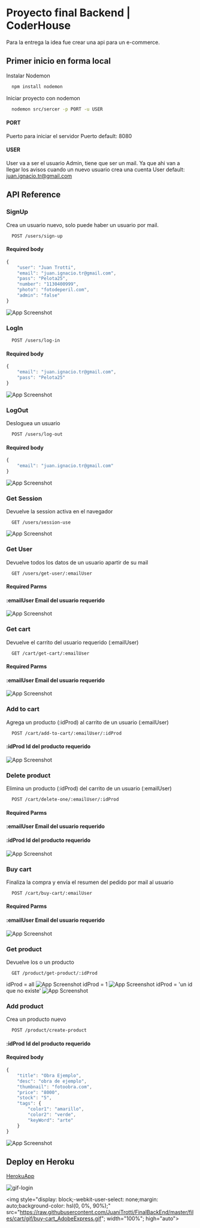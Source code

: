 
# Proyecto final Backend | CoderHouse

Para la entrega la idea fue crear una api para un e-commerce.




## Primer inicio en forma local

Instalar Nodemon
```bash
  npm install nodemon
```

Iniciar proyecto con nodemon
```bash
  nodemon src/sercer -p PORT -u USER 
```
#### PORT
Puerto para iniciar el servidor
Puerto default: 8080

#### USER
User va a ser el usuario Admin, tiene que ser un mail. Ya que ahi van a llegar los avisos cuando un nuevo usuario crea una cuenta
User default: juan.ignacio.tr@gmail.com

## API Reference


### SignUp
Crea un usuario nuevo, solo puede haber un usuario por mail.

```http
  POST /users/sign-up
```
#### Required body
```javascript
{
	"user": "Juan Trotti",
	"email": "juan.ignacio.tr@gmail.com",
	"pass": "Pelota25",
	"number": "1130400999",
	"photo": "fotodeperil.com",
	"admin": "false"
}
```
![App Screenshot](https://github.com/JuaniTrotti/FinalBackEnd/blob/master/files/users/screen/signup.PNG)



### LogIn
```http
  POST /users/log-in
```
#### Required body
```javascript
{
	"email": "juan.ignacio.tr@gmail.com",
	"pass": "Pelota25"
}
```
![App Screenshot](https://github.com/JuaniTrotti/FinalBackEnd/blob/master/files/users/screen/login.PNG)


### LogOut
Desloguea un usuario
```http
  POST /users/log-out
```
#### Required body
```javascript
{
	"email": "juan.ignacio.tr@gmail.com"
}
```
![App Screenshot](https://github.com/JuaniTrotti/FinalBackEnd/blob/master/files/users/screen/logout.PNG)



### Get Session
Devuelve la session activa en el navegador
```http
  GET /users/session-use
```
![App Screenshot](https://github.com/JuaniTrotti/FinalBackEnd/blob/master/files/users/screen/getsession.PNG)



### Get User
Devuelve todos los datos de un usuario apartir de su mail
```http
  GET /users/get-user/:emailUser
```

#### Required Parms
#### :emailUser Email del usuario requerido

![App Screenshot](https://github.com/JuaniTrotti/FinalBackEnd/blob/master/files/users/screen/getuser.PNG)



### Get cart
Devuelve el carrito del usuario requerido (:emailUser)
```http
  GET /cart/get-cart/:emailUser
```
#### Required Parms
#### :emailUser Email del usuario requerido

![App Screenshot](https://github.com/JuaniTrotti/FinalBackEnd/blob/master/files/cart/screen/getcart.PNG)



### Add to cart
Agrega un producto (:idProd) al carrito de un usuario (:emailUser)
```http
  POST /cart/add-to-cart/:emailUser/:idProd
```
#### :idProd Id del producto requerido
![App Screenshot](https://github.com/JuaniTrotti/FinalBackEnd/blob/master/files/cart/screen/pushcart.PNG)



### Delete product
Elimina un producto (:idProd) del carrito de un usuario (:emailUser)
```http
  POST /cart/delete-one/:emailUser/:idProd
```
#### Required Parms
#### :emailUser Email del usuario requerido
#### :idProd Id del producto requerido
![App Screenshot](https://github.com/JuaniTrotti/FinalBackEnd/blob/master/files/cart/screen/deleteone.PNG)


### Buy cart
Finaliza la compra y envía el resumen del pedido por mail al usuario
```http
  POST /cart/buy-cart/:emailUser
```
#### Required Parms
#### :emailUser Email del usuario requerido
![App Screenshot](https://github.com/JuaniTrotti/FinalBackEnd/blob/master/files/cart/screen/buycart.PNG)



### Get product
Devuelve los o un producto
```http
  GET /product/get-product/:idProd
```
idProd = all
![App Screenshot](https://github.com/JuaniTrotti/FinalBackEnd/blob/master/files/products/screen/productall.PNG)
idProd = 1
![App Screenshot](https://github.com/JuaniTrotti/FinalBackEnd/blob/master/files/products/screen/productone.PNG)
idProd = 'un id que no existe'
![App Screenshot](https://github.com/JuaniTrotti/FinalBackEnd/blob/master/files/products/screen/productnot.PNG)



### Add product
Crea un producto nuevo
```http
  POST /product/create-product
```
#### :idProd Id del producto requerido

#### Required body
```javascript
{
	"title": "Obra Ejemplo",
	"desc": "obra de ejemplo",
	"thumbnail": "fotoobra.com",
	"price": "8000",
	"stock": "5",
	"tags": {
		"color1": "amarillo",
		"color2": "verde",
		"keyWord": "arte"
	}
}
```
![App Screenshot](https://github.com/JuaniTrotti/FinalBackEnd/blob/master/files/products/screen/createproduct.PNG)



## Deploy en Heroku

[HerokuApp](https://aripto.herokuapp.com/)

![gif-login](https://github.com/JuaniTrotti/FinalBackEnd/blob/master/files/users/gif/log-in_AdobeExpress.gif)

<img style="display: block;-webkit-user-select: none;margin: auto;background-color: hsl(0, 0%, 90%);" src="https://raw.githubusercontent.com/JuaniTrotti/FinalBackEnd/master/files/cart/gif/buy-cart_AdobeExpress.gif"; width="100%"; high="auto">
